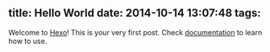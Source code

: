 title: Hello World
date: 2014-10-14 13:07:48
tags:
---

Welcome to [Hexo](http://hexo.io)! This is your very first post. Check [documentation](http://hexo.io/docs) to learn how to use.
